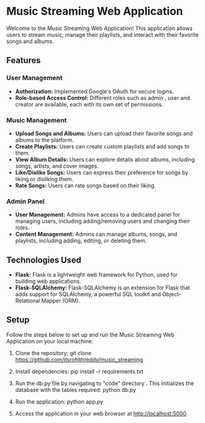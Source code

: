# Music Streaming Web Application

Welcome to the Music Streaming Web Application! This application allows users to stream music, manage their playlists, and interact with their favorite songs and albums.

## Features

### User Management
- **Authorization:** Implemented Google's OAuth for secure logins.
- **Role-based Access Control:** Different roles such as admin , user and creator are available, each with its own set of permissions.

### Music Management
- **Upload Songs and Albums:** Users can upload their favorite songs and albums to the platform.
- **Create Playlists:** Users can create custom playlists and add songs to them.
- **View Album Details:** Users can explore details about albums, including songs, artists, and cover images.
- **Like/Dislike Songs:** Users can express their preference for songs by liking or disliking them.
- **Rate Songs:** Users can rate songs based on their liking.

### Admin Panel
- **User Management:** Admins have access to a dedicated panel for managing users, including adding/removing users and changing their roles.
- **Content Management:** Admins can manage albums, songs, and playlists, including adding, editing, or deleting them.

## Technologies Used

- **Flask:** Flask is a lightweight web framework for Python, used for building web applications.
- **Flask-SQLAlchemy:** Flask-SQLAlchemy is an extension for Flask that adds support for SQLAlchemy, a powerful SQL toolkit and Object-Relational Mapper (ORM).

## Setup

Follow the steps below to set up and run the Music Streaming Web Application on your local machine:


1. Clone the repository:
   git clone https://github.com/itsrohithreddy/music_streaming


2. Install dependencies:
   pip install -r requirements.txt

3. Run the db.py file by navigating to "code" directory . This initializes the database with the tables required:
   python db.py

4. Run the application:
   python app.py

5. Access the application in your web browser at [http://localhost:5000](http://localhost:5000).



